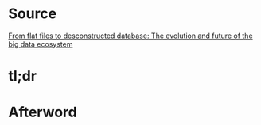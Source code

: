 # Source

[From flat files to desconstructed database: The evolution and future of the big data ecosystem](http://www.dataengconf.com/from-flat-files-to-deconstructed-database-the-evolution-and-future-of-the-big-data-ecosystem)

# tl;dr

# Afterword

